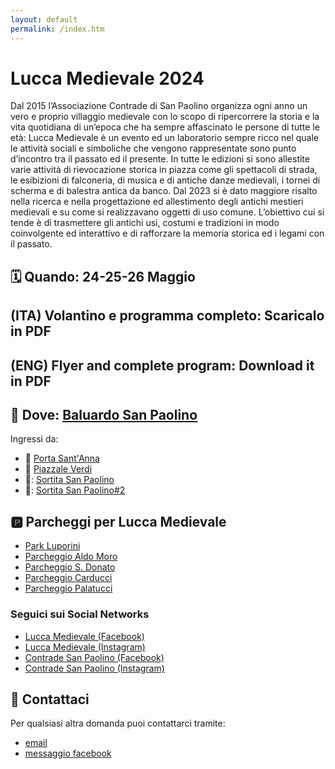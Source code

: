```yaml
---
layout: default
permalink: /index.htm
---
```

# Lucca Medievale 2024

Dal 2015 l’Associazione Contrade di San Paolino organizza ogni anno un vero e proprio villaggio medievale con lo scopo di ripercorrere la storia e la vita quotidiana di un’epoca che ha sempre affascinato le persone di tutte le età: Lucca Medievale è un evento ed un laboratorio sempre ricco nel quale le attività sociali e simboliche che vengono rappresentate sono punto d’incontro tra il passato ed il presente. In tutte le edizioni si sono allestite varie attività di rievocazione storica in piazza come gli spettacoli di strada, le esibizioni di falconeria, di musica e di antiche danze medievali, i tornei di scherma e di balestra antica da banco. Dal 2023 si è dato maggiore risalto nella ricerca e nella progettazione ed allestimento degli antichi mestieri medievali e su come si realizzavano oggetti di uso comune. L’obiettivo cui si tende è di trasmettere gli antichi usi, costumi e tradizioni in modo coinvolgente ed interattivo e di rafforzare la memoria storica ed i legami con il passato.

## 🗓 Quando: **24-25-26 Maggio**

## (ITA) Volantino e programma completo: Scaricalo in PDF

## (ENG) Flyer and complete program: Download it in PDF

## 🧭️ Dove: [**Baluardo San Paolino**](https://maps.app.goo.gl/UVu3qwxAdJ3uoZr37)

Ingressi da:

* 🚗 [Porta Sant'Anna](https://maps.app.goo.gl/gMECkDkyvaU3p2Uv6)
* 🚗 [Piazzale Verdi](https://maps.app.goo.gl/cKN4k8NMrshd3NKW8)
* 🚶: [Sortita San Paolino](https://maps.app.goo.gl/NXDXDiir4wZLbpdz9)
* 🚶: [Sortita San Paolino#2](https://maps.app.goo.gl/Tf6WBoBmj7a7bJ6J8)

## 🅿️ Parcheggi per Lucca Medievale

* [Park Luporini](https://maps.app.goo.gl/Y3PmDFMk6yme4NFt6)
* [Parcheggio Aldo Moro](https://maps.app.goo.gl/ENJntkJHrtV33wbN9)
* [Parcheggio S. Donato](https://maps.app.goo.gl/XUan5BYvM5qEhL6B8)
* [Parcheggio Carducci](https://maps.app.goo.gl/KokdSqArV8RPE1oD7)
* [Parcheggio Palatucci](https://maps.app.goo.gl/CFDzdLJZJJLVRXVB6)

### Seguici sui Social Networks

* [Lucca Medievale (Facebook)](https://www.facebook.com/luccamedievale/)
* [Lucca Medievale (Instagram)](https://www.instagram.com/luccamedievale/)
* [Contrade San Paolino (Facebook)](https://www.facebook.com/consanpaolino)
* [Contrade San Paolino (Instagram)](https://www.instagram.com/consanpaolino/)

## 📯 Contattaci

Per qualsiasi altra domanda puoi contattarci tramite:

* [email](mailto:luccamedievale@consanpaolino.org)
* [messaggio facebook](https://www.facebook.com/luccamedievale/)
